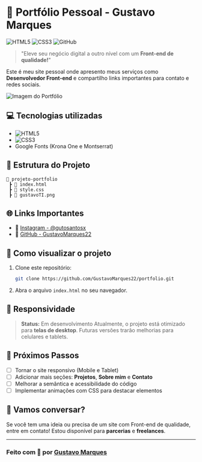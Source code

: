 # 🚀 Portfólio Pessoal - Gustavo Marques

![HTML5](https://img.shields.io/badge/HTML5-E34F26?style=for-the-badge\&logo=html5\&logoColor=white)
![CSS3](https://img.shields.io/badge/CSS3-1572B6?style=for-the-badge\&logo=css3\&logoColor=white)
![GitHub](https://img.shields.io/badge/GitHub-100000?style=for-the-badge\&logo=github\&logoColor=white)

> "Eleve seu negócio digital a outro nível com um **Front-end de qualidade!**"

Este é meu site pessoal onde apresento meus serviços como **Desenvolvedor Front-end** e compartilho links importantes para contato e redes sociais.

![Imagem do Portfólio](/Portfólio/Portfolio.png)

## 💻 Tecnologias utilizadas

* ![HTML5](https://img.shields.io/badge/HTML5-orange?style=flat\&logo=html5)
* ![CSS3](https://img.shields.io/badge/CSS3-blue?style=flat\&logo=css3)
* Google Fonts (Krona One e Montserrat)

## 📂 Estrutura do Projeto

```
📁 projeto-portfolio
 ┣ 📄 index.html
 ┣ 📄 style.css
 ┣ 📄 gustavoTI.png
```

## 🌐 Links Importantes

* 🔗 [Instagram - @gutosantosx](https://www.instagram.com/gutosantosx)
* 🔗 [GitHub - GustavoMarques22](https://github.com/GustavoMarques22)

## 🚀 Como visualizar o projeto

1. Clone este repositório:

   ```bash
   git clone https://github.com/GustavoMarques22/portfolio.git
   ```
2. Abra o arquivo `index.html` no seu navegador.

## 📱 Responsividade

> **Status:** Em desenvolvimento
> Atualmente, o projeto está otimizado para **telas de desktop**. Futuras versões trarão melhorias para celulares e tablets.

## 🎯 Próximos Passos

* [ ] Tornar o site responsivo (Mobile e Tablet)
* [ ] Adicionar mais seções: **Projetos**, **Sobre mim** e **Contato**
* [ ] Melhorar a semântica e acessibilidade do código
* [ ] Implementar animações com CSS para destacar elementos

## 🤝 Vamos conversar?

Se você tem uma ideia ou precisa de um site com Front-end de qualidade, entre em contato!
Estou disponível para **parcerias** e **freelances**.

---

### Feito com 💙 por [Gustavo Marques](https://github.com/GustavoMarques22)
